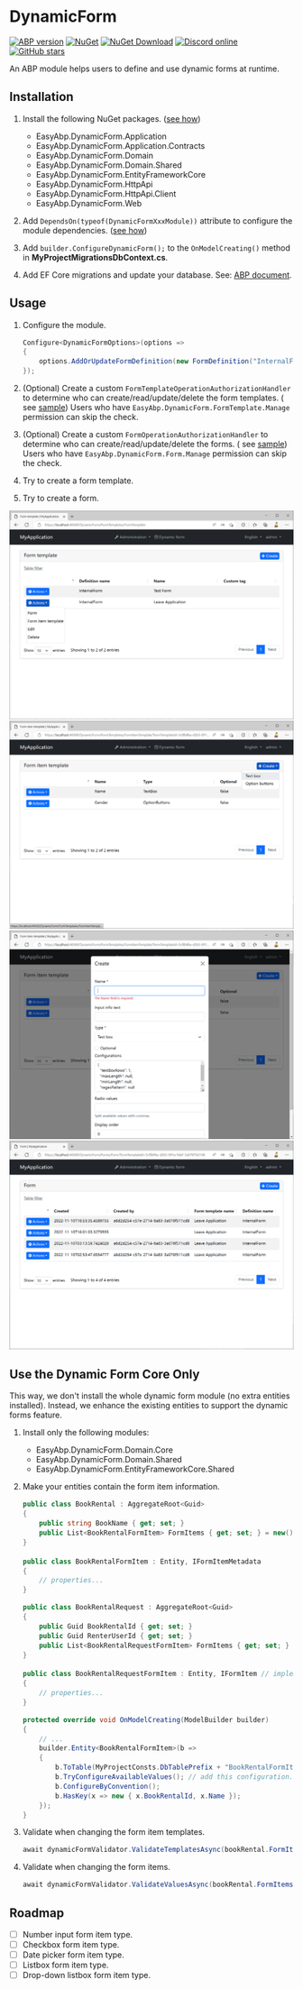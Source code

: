 # DynamicForm

[![ABP version](https://img.shields.io/badge/dynamic/xml?style=flat-square&color=yellow&label=abp&query=%2F%2FProject%2FPropertyGroup%2FAbpVersion&url=https%3A%2F%2Fraw.githubusercontent.com%2FEasyAbp%2FDynamicForm%2Fmaster%2FDirectory.Build.props)](https://abp.io)
[![NuGet](https://img.shields.io/nuget/v/EasyAbp.DynamicForm.Domain.Shared.svg?style=flat-square)](https://www.nuget.org/packages/EasyAbp.DynamicForm.Domain.Shared)
[![NuGet Download](https://img.shields.io/nuget/dt/EasyAbp.DynamicForm.Domain.Shared.svg?style=flat-square)](https://www.nuget.org/packages/EasyAbp.DynamicForm.Domain.Shared)
[![Discord online](https://badgen.net/discord/online-members/xyg8TrRa27?label=Discord)](https://discord.gg/xyg8TrRa27)
[![GitHub stars](https://img.shields.io/github/stars/EasyAbp/DynamicForm?style=social)](https://www.github.com/EasyAbp/DynamicForm)

An ABP module helps users to define and use dynamic forms at runtime.

## Installation

1. Install the following NuGet
   packages. ([see how](https://github.com/EasyAbp/EasyAbpGuide/blob/master/docs/How-To.md#add-nuget-packages))

    * EasyAbp.DynamicForm.Application
    * EasyAbp.DynamicForm.Application.Contracts
    * EasyAbp.DynamicForm.Domain
    * EasyAbp.DynamicForm.Domain.Shared
    * EasyAbp.DynamicForm.EntityFrameworkCore
    * EasyAbp.DynamicForm.HttpApi
    * EasyAbp.DynamicForm.HttpApi.Client
    * EasyAbp.DynamicForm.Web

2. Add `DependsOn(typeof(DynamicFormXxxModule))` attribute to configure the module
   dependencies. ([see how](https://github.com/EasyAbp/EasyAbpGuide/blob/master/docs/How-To.md#add-module-dependencies))

3. Add `builder.ConfigureDynamicForm();` to the `OnModelCreating()` method in **MyProjectMigrationsDbContext.cs**.

4. Add EF Core migrations and update your database.
   See: [ABP document](https://docs.abp.io/en/abp/latest/Tutorials/Part-1?UI=MVC&DB=EF#add-database-migration).

## Usage

1. Configure the module.

    ```csharp
    Configure<DynamicFormOptions>(options =>
    {
        options.AddOrUpdateFormDefinition(new FormDefinition("InternalForm", "Internal Form"));
    });
    ```

2. (Optional) Create a custom `FormTemplateOperationAuthorizationHandler` to determine who can create/read/update/delete
   the form templates. (
   see [sample](https://github.com/EasyAbp/DynamicForm/blob/main/host/EasyAbp.DynamicForm.Web.Unified/InternalFormFormTemplateOperationAuthorizationHandler.cs))
   Users who have `EasyAbp.DynamicForm.FormTemplate.Manage` permission can skip the check.

3. (Optional) Create a custom `FormOperationAuthorizationHandler` to determine who can create/read/update/delete the
   forms. (
   see [sample](https://github.com/EasyAbp/DynamicForm/blob/main/host/EasyAbp.DynamicForm.Web.Unified/InternalFormFormOperationAuthorizationHandler.cs))
   Users who have `EasyAbp.DynamicForm.Form.Manage` permission can skip the check.

4. Try to create a form template.

5. Try to create a form.

![FormTemplates](/docs/images/FormTemplates.png)
![FormItemTemplates](/docs/images/FormItemTemplates.png)
![CreateFormItemTemplate](/docs/images/CreateFormItemTemplate.png)
![Forms](/docs/images/Forms.png)

## Use the Dynamic Form Core Only

This way, we don't install the whole dynamic form module (no extra entities installed). Instead, we enhance the existing
entities to support the dynamic forms feature.

1. Install only the following modules:

    * EasyAbp.DynamicForm.Domain.Core
    * EasyAbp.DynamicForm.Domain.Shared
    * EasyAbp.DynamicForm.EntityFrameworkCore.Shared

2. Make your entities contain the form item information.

    ```csharp
    public class BookRental : AggregateRoot<Guid>
    {
        public string BookName { get; set; }
        public List<BookRentalFormItem> FormItems { get; set; } = new();
    }
    
    public class BookRentalFormItem : Entity, IFormItemMetadata
    {
        // properties...
    } 
    ```

    ```csharp
    public class BookRentalRequest : AggregateRoot<Guid>
    {
        public Guid BookRentalId { get; set; }
        public Guid RenterUserId { get; set; }
        public List<BookRentalRequestFormItem> FormItems { get; set; } = new();
    }
    
    public class BookRentalRequestFormItem : Entity, IFormItem // implement IFormItemMetadata if need
    {
        // properties...
    } 
    ```

    ```csharp
    protected override void OnModelCreating(ModelBuilder builder)
    {
        // ...
        builder.Entity<BookRentalFormItem>(b =>
        {
            b.ToTable(MyProjectConsts.DbTablePrefix + "BookRentalFormItems", MyProjectConsts.DbSchema);
            b.TryConfigureAvailableValues(); // add this configuration.
            b.ConfigureByConvention();
            b.HasKey(x => new { x.BookRentalId, x.Name });
        });
    }
    ```

3. Validate when changing the form item templates.
    ```csharp
    await dynamicFormValidator.ValidateTemplatesAsync(bookRental.FormItems);
    ```

4. Validate when changing the form items.
    ```csharp
    await dynamicFormValidator.ValidateValuesAsync(bookRental.FormItems, bookRentalRequest.FormItems);
    ```

## Roadmap

- [ ] Number input form item type.
- [ ] Checkbox form item type.
- [ ] Date picker form item type.
- [ ] Listbox form item type.
- [ ] Drop-down listbox form item type.
